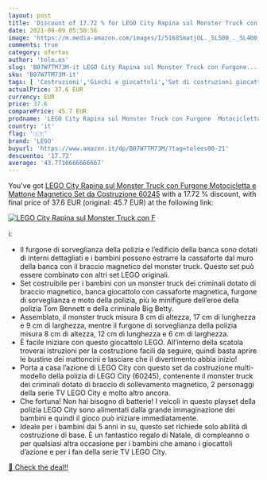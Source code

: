```yaml
---
layout: post
title: 'Discount of 17.72 % for LEGO City Rapina sul Monster Truck con F'
date: 2021-08-09 05:50:56
image: 'https://m.media-amazon.com/images/I/5168SmatjOL._SL500_._SL400_.jpg'
comments: true
category: ofertas
author: 'tole.es'
slug: 'B07W7TM73M-it LEGO City Rapina sul Monster Truck con Furgone...'
sku: 'B07W7TM73M-it'
tags: [ 'Costruzioni','Giochi e giocattoli','Set di costruzioni giocattolo','lego', ]
actualPrice: 37.6 EUR
currency: EUR
price: 37.6
comparePrice: 45.7 EUR
prodname: 'LEGO City Rapina sul Monster Truck con Furgone  Motocicletta e Mattone Magnetico  Set da Costruzione  60245'
country: 'it'
flag: '🇮🇹'
brand: 'LEGO'
buyurl: 'https://www.amazon.it/dp/B07W7TM73M/?tag=tolees00-21'
descuento: '17.72'
average: '43.7716666666667'
---
```


You've got [LEGO City Rapina sul Monster Truck con Furgone  Motocicletta e Mattone Magnetico  Set da Costruzione  60245](https://www.amazon.it/dp/B07W7TM73M/?tag=tolees00-21) with a  17.72 % discount, with final price of 37.6 EUR (original: 45.7 EUR) at the following link:

[![LEGO City Rapina sul Monster Truck con F](https://m.media-amazon.com/images/I/5168SmatjOL._SL500_._SL400_.jpg)](https://www.amazon.it/dp/B07W7TM73M/?tag=tolees00-21)

ℹ️:

- Il furgone di sorveglianza della polizia e l’edificio della banca sono dotati di interni dettagliati e i bambini possono estrarre la cassaforte dal muro della banca con il braccio magnetico del monster truck. Questo set può essere combinato con altri set LEGO originali.
- Set costruibile per i bambini con un monster truck dei criminali dotato di braccio magnetico, banca giocattolo con cassaforte magnetica, furgone di sorveglianza e moto della polizia, più le minifigure dell’eroe della polizia Tom Bennett e della criminale Big Betty.
- Assemblato, il monster truck misura 8 cm di altezza, 17 cm di lunghezza e 9 cm di larghezza, mentre il furgone di sorveglianza della polizia misura 8 cm di altezza, 12 cm di lunghezza e 6 cm di larghezza.
- È facile iniziare con questo giocattolo LEGO. All’interno della scatola troverai istruzioni per la costruzione facili da seguire, quindi basta aprire le bustine dei mattoncini e lasciare che il divertimento abbia inizio!
- Porta a casa l’azione di LEGO City con questo set da costruzione multi-modello della polizia di LEGO City (60245), contenente il monster truck dei criminali dotato di braccio di sollevamento magnetico, 2 personaggi della serie TV LEGO City e molto altro ancora.
- Che fortuna! Non hai bisogno di batterie! I veicoli in questo playset della polizia LEGO City sono alimentati dalla grande immaginazione dei bambini e quindi il gioco può iniziare immediatamente.
- Ideale per i bambini dai 5 anni in su, questo set richiede solo abilità di costruzione di base. È un fantastico regalo di Natale, di compleanno o per qualsiasi altra occasione per i bambini che amano i giocattoli d’azione e per i fan della serie TV LEGO City.

[🛒 Check the deal!!](https://www.amazon.it/dp/B07W7TM73M/?tag=tolees00-21)
